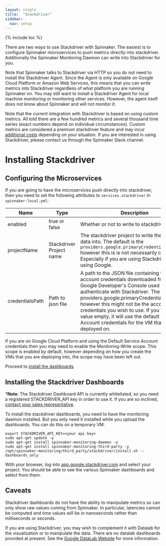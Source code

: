 ```yaml
---
layout: single
title:  "Stackdriver"
sidebar:
  nav: setup
---
```


{% include toc %}

There are two ways to use Stackdriver with Spinnaker. The easiest is
to configure Spinnaker microservices to push metrics directly into
stackdriver. Additionally the Spinnaker Monitoring Daemon can write
into Stackdriver for you.

Note that Spinnaker talks to Stackdriver via HTTP so you do not need
to install the Stackdriver Agent. Since the Agent is only available on
Google Cloud Platform or Amazon Web Services, this means that you can
write metrics into Stackdriver regardless of what platform you are running
Spinnaker on. You may still want to install a Stackdriver Agent for
local machine monitoring or monitoring other services. However, the
agent itself does not know about Spinnaker and will not monitor it.

Note that the current integration with Stackdriver is based on using
custom metrics. All told there are a few hundred metrics and several
thousand time series (exact numbers depend on individual circumstances).
Custom metrics are considered a premium stackdriver feature and may incur
[additional costs](https://cloud.google.com/stackdriver/pricing)
depending on your situation. If you are interested in using
Stackdriver, please contact us through the Spinnaker Slack channel.


# Installing Stackdriver

## Configuring the Microservices

If you are going to have the microservices push directly into stackdriver,
then you need to set the following attributes to `services.stackdriver`
in `spinnaker-local.yml`:

Name | Type | Description
-----|------|------------
enabled | true or false | Whether or not to write to stackdriver directly
projectName | Stackdriver Project name | The stackdriver project to write the metric data into. The default is the `providers.google.primaryCredentials.project` however this is is not necessarily correct. Especially if you are using Stackdriver but not using Google.
credentialsPath | Path to json file | A path to the JSON file containing the service account credentials downloaded from the Google Developer's Console used to authenticate with Stackdriver. The default is providers.google.primaryCredentials.jsonPath, however this might not be the account or credentials you wish to use. If you leave the value empty, it will use the default Service Account credentials for the VM that you are deployed on.

If you are on Google Cloud Platform and using the Default Service Account
credentials then you may need to enable the Monitoring-Write scope.
This scope is enabled by default, however depending on how you create
the VMs that you are deploying into, the scope may have been left out.

Proceed to [install the dashboards](#installing-the-stackdriver-dashboards)


## Installing the Stackdriver Dashboards

*__Note__: The Stackdriver Dashboard API is currently whitelisted, so
you need a registered STACKDRIVER_API key in order to use it. If you
are so inclined, [contact your sales
representative](https://cloud.google.com/contact/).

To install the stackdriver dashboards, you need to have the monitoring daemon
installed. But you only need it installed while you upload the dashboards.
You can do this on a temporary VM.

```
export STACKDRIVER_API_KEY=<your api key>
sudo apt-get update -y
sudo apt-get install spinnaker-monitoring-daemon -y
sudo apt-get install spinnaker-monitoring-third-party -y
/opt/spinnaker-monitoring/third_party/stackdriver/install.sh --dashboards_only
```

With your browser, log into
[app.google.stackdriver.com](https://app.google.stackdriver.com)
and select your project. You should be able to see the various Spinnaker
dashboards and select from them.


## Caveats

Stackdriver dashboards do not have the ability to manipulate metrics so
can only show raw values coming from Spinnaker. In particular, latencies
cannot be computed and time values will be in nanoseconds rather than
milliseconds or seconds.

If you are using Stackdriver, you may wish to complement it with Datalab
for the visualization or to manipulate the data. There are no datalab
dashboards provided at present. See the
[Google DataLab Website](https://cloud.google.com/datalab/)
for more information.